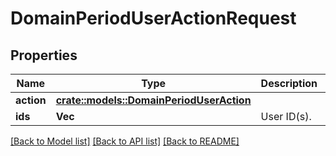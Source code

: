 # DomainPeriodUserActionRequest

## Properties

Name | Type | Description | Notes
------------ | ------------- | ------------- | -------------
**action** | [**crate::models::DomainPeriodUserAction**](domain.UserAction.md) |  |
**ids** | **Vec<String>** | User ID(s). |

[[Back to Model list]](./README.md#documentation-for-models) [[Back to API list]](./README.md#documentation-for-api-endpoints) [[Back to README]](../README.md)
